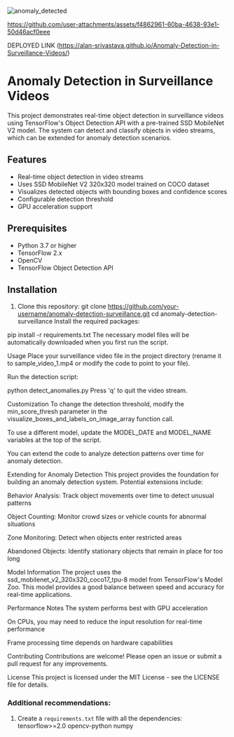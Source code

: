 ![anomaly_detected](https://github.com/user-attachments/assets/8f299cba-7ed0-4001-a303-3f1104bdf791)


https://github.com/user-attachments/assets/f4862961-60ba-4638-93e1-50d46acf0eee

DEPLOYED LINK (https://alan-srivastava.github.io/Anomaly-Detection-in-Surveillance-Videos/)

# Anomaly Detection in Surveillance Videos

This project demonstrates real-time object detection in surveillance videos using TensorFlow's Object Detection API with a pre-trained SSD MobileNet V2 model. The system can detect and classify objects in video streams, which can be extended for anomaly detection scenarios.

## Features

- Real-time object detection in video streams
- Uses SSD MobileNet V2 320x320 model trained on COCO dataset
- Visualizes detected objects with bounding boxes and confidence scores
- Configurable detection threshold
- GPU acceleration support

## Prerequisites

- Python 3.7 or higher
- TensorFlow 2.x
- OpenCV
- TensorFlow Object Detection API

## Installation

1. Clone this repository:
   git clone https://github.com/your-username/anomaly-detection-surveillance.git
   cd anomaly-detection-surveillance
Install the required packages:

pip install -r requirements.txt
The necessary model files will be automatically downloaded when you first run the script.

Usage
Place your surveillance video file in the project directory (rename it to sample_video_1.mp4 or modify the code to point to your file).

Run the detection script:

python detect_anomalies.py
Press 'q' to quit the video stream.

Customization
To change the detection threshold, modify the min_score_thresh parameter in the visualize_boxes_and_labels_on_image_array function call.

To use a different model, update the MODEL_DATE and MODEL_NAME variables at the top of the script.

You can extend the code to analyze detection patterns over time for anomaly detection.

Extending for Anomaly Detection
This project provides the foundation for building an anomaly detection system. Potential extensions include:

Behavior Analysis: Track object movements over time to detect unusual patterns

Object Counting: Monitor crowd sizes or vehicle counts for abnormal situations

Zone Monitoring: Detect when objects enter restricted areas

Abandoned Objects: Identify stationary objects that remain in place for too long

Model Information
The project uses the ssd_mobilenet_v2_320x320_coco17_tpu-8 model from TensorFlow's Model Zoo. This model provides a good balance between speed and accuracy for real-time applications.

Performance Notes
The system performs best with GPU acceleration

On CPUs, you may need to reduce the input resolution for real-time performance

Frame processing time depends on hardware capabilities

Contributing
Contributions are welcome! Please open an issue or submit a pull request for any improvements.

License
This project is licensed under the MIT License - see the LICENSE file for details.

### Additional recommendations:

1. Create a `requirements.txt` file with all the dependencies:
tensorflow>=2.0
opencv-python
numpy
